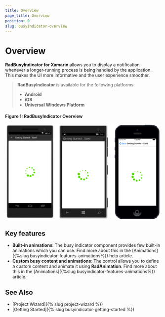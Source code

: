 ```yaml
---
title: Overview
page_title: Overview
position: 0
slug: busyindicator-overview
---
```


# Overview

**RadBusyIndicator for Xamarin** allows you to display a notification whenever a longer-running process is being handled by the application. This makes the UI more informative and the user experience smoother.

> **RadBusyIndicator** is available for the following platforms:
> 
> - **Android**
> - **iOS**
> - **Universal Windows Platform**

#### Figure 1: RadBusyIndicator Overview

![BusyIndicator example](images/busyindicator-overview.png) 

## Key features

- **Built-in animations**: The busy indicator component provides few built-in animations which you can use. Find more about this in the [Animations]({%slug busyindicator-features-animations%}) help article.
- **Custom busy content and animations**: The control allows you to define a custom content and animate it using **RadAnimation**. Find more about this in the [Animations]({%slug busyindicator-features-animations%}) article.

## See Also

- [Project Wizard]({% slug project-wizard %})
- [Getting Started]({% slug busyindicator-getting-started %})